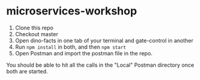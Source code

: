 # microservices-workshop
1. Clone this repo
2. Checkout master
3. Open dino-facts in one tab of your terminal and gate-control in another
4. Run `npm install` in both, and then `npm start`
5. Open Postman and import the postman file in the repo.

You should be able to hit all the calls in the "Local" Postman directory once both are started.
